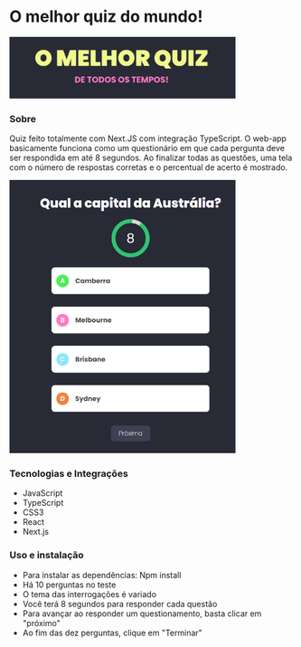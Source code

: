 # O melhor quiz do mundo!

<img src="assets/logo.png" alt="Logo" width="400px">

### Sobre
Quiz feito totalmente com Next.JS com integração TypeScript. O web-app basicamente funciona como um questionário em que cada pergunta deve ser respondida em até 8 segundos. Ao finalizar todas as questões, uma tela com o número de respostas corretas e o percentual de acerto é mostrado.

<img src="assets/exemplo.png" alt="Logo" width="400px">

### Tecnologias e Integrações
- JavaScript
- TypeScript
- CSS3
- React
- Next.js 

### Uso e instalação
- Para instalar as dependências: Npm install
- Há 10 perguntas no teste
- O tema das interrogações é variado
- Você terá 8 segundos para responder cada questão
- Para avançar ao responder um questionamento, basta clicar em "próximo"
- Ao fim das dez perguntas, clique em "Terminar"

